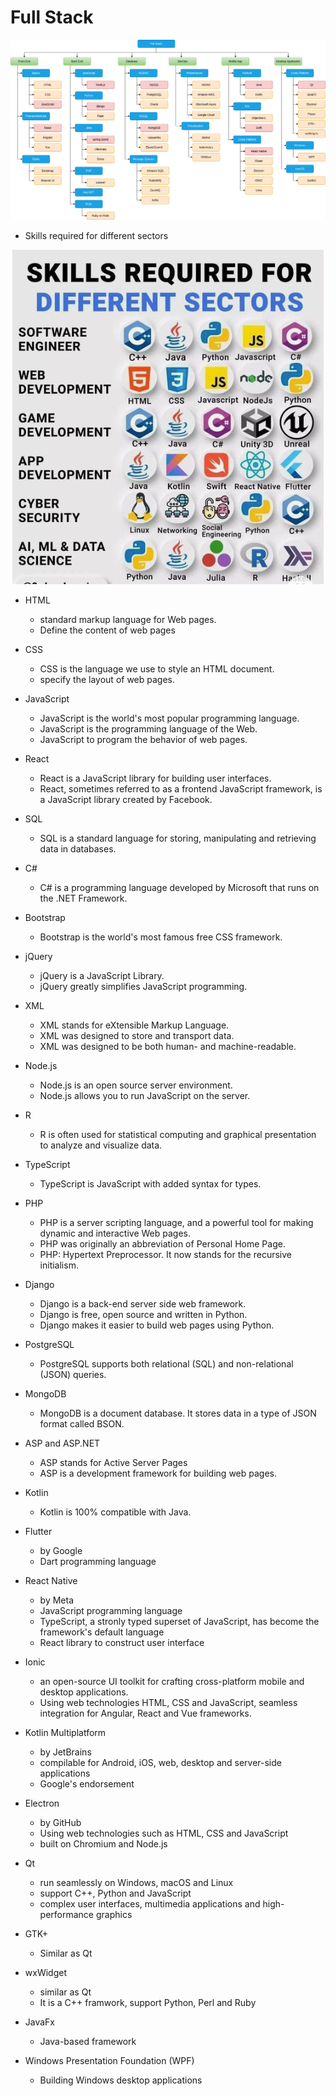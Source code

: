 ﻿     
# Full Stack

<p align="center">
<img src="fig/FullStack.drawio.png">
</p>

* Skills required for different sectors
<p align="center">
<img src="fig/Skills-Required-for-different-sectors.png">
</p>

* HTML 
  * standard markup language for Web pages.
  * Define the content of web pages  

* CSS
  * CSS is the language we use to style an HTML document.
  * specify the layout of web pages.

* JavaScript
  * JavaScript is the world's most popular programming language.
  * JavaScript is the programming language of the Web.
  * JavaScript to program the behavior of web pages.

* React
  * React is a JavaScript library for building user interfaces.  
  * React, sometimes referred to as a frontend JavaScript framework, is a JavaScript library created by Facebook.

* SQL
  * SQL is a standard language for storing, manipulating and retrieving data in databases.

* C#
  * C# is a programming language developed by Microsoft that runs on the .NET Framework.  

* Bootstrap
  * Bootstrap is the world's most famous free CSS framework.

* jQuery
  * jQuery is a JavaScript Library.
  * jQuery greatly simplifies JavaScript programming.  

* XML
  * XML stands for eXtensible Markup Language.
  * XML was designed to store and transport data.
  * XML was designed to be both human- and machine-readable.  

* Node.js
  * Node.js is an open source server environment.
  * Node.js allows you to run JavaScript on the server.

* R
  * R is often used for statistical computing and graphical presentation to analyze and visualize data.  

* TypeScript
  * TypeScript is JavaScript with added syntax for types.  

* PHP
  * PHP is a server scripting language, and a powerful tool for making dynamic and interactive Web pages.
  * PHP was originally an abbreviation of Personal Home Page.
  * PHP: Hypertext Preprocessor. It now stands for the recursive initialism.

* Django
  * Django is a back-end server side web framework.
  * Django is free, open source and written in Python.
  * Django makes it easier to build web pages using Python.

* PostgreSQL
  * PostgreSQL supports both relational (SQL) and non-relational (JSON) queries.  

* MongoDB
  * MongoDB is a document database. It stores data in a type of JSON format called BSON.

* ASP and ASP.NET
  * ASP stands for Active Server Pages
  * ASP is a development framework for building web pages. 

* Kotlin
  * Kotlin is 100% compatible with Java.  

* Flutter
  * by Google
  * Dart programming language

* React Native
  * by Meta 
  * JavaScript programming language
  * TypeScript, a stronly typed superset of JavaScript, has become the framework's default language
  * React library to construct user interface  

* Ionic
  * an open-source UI toolkit for crafting cross-platform mobile and desktop applications.
  * Using web technologies HTML, CSS and JavaScript, seamless integration for Angular, React and Vue frameworks.

* Kotlin Multiplatform
  * by JetBrains
  * compilable for Android, iOS, web, desktop and server-side applications
  * Google's endorsement    

* Electron
  * by GitHub
  * Using web technologies such as HTML, CSS and JavaScript
  * built on Chromium and Node.js
* Qt
   * run seamlessly on Windows, macOS and Linux
   * support C++, Python and JavaScript
   * complex user interfaces, multimedia applications and high-performance graphics
* GTK+
   * Similar as Qt
* wxWidget
   * similar as Qt
   * It is a C++ framwork, support Python, Perl and Ruby
* JavaFx
   * Java-based framework         
* Windows Presentation Foundation (WPF)
   * Building Windows desktop applications